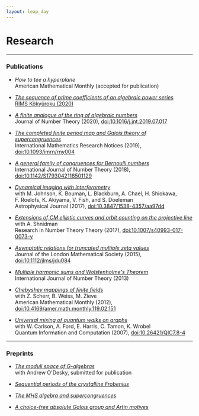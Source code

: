 ```yaml
---
layout: leap_day
---
```

# Research

<!---
Blurb: arithmetic geometry is about the interplay between shapes and numbers. Family of numerical identities, look for a geometric reason.
--->


---
### Publications


 - *How to tee a hyperplane*  
American Mathematical Monthly (accepted for publication)

 - [*The sequence of prime coefficients of an algebraic power series*](pdf/Rosen_The_sequence_of_prime_coefficients_of_an_algebraic.pdf)  
[RIMS Kôkyûroku (2020)](http://hdl.handle.net/2433/261382)

 - [*A finite analogue of the ring of algebraic numbers*](pdf/Rosen_2020_A_finite_analogue_of_the_ring_of_algebraic_numbers.pdf)  
Journal of Number Theory (2020), [doi:10.1016/j.jnt.2019.07.017](https://doi.org/10.1016/j.jnt.2019.07.017)

 - [*The completed finite period map and Galois theory of supercongruences*](pdf/Rosen_2017_The_completed_finite_period_map_and_Galois_theory_of_supercongruences.pdf)  
International Mathematics Research Notices (2019), [doi:10.1093/imrn/rny004](https://doi.org/10.1093/imrn/rny004)

 - [*A general family of congruences for Bernoulli numbers*](pdf/Rosen_2018_A_general_family_of_congruences_for_Bernoulli_numbers.pdf)  
International Journal of Number Theory (2018), [doi:10.1142/S1793042118501129](https://doi.org/10.1142/S1793042118501129)

 - [*Dynamical imaging with interferometry*](pdf/Johnson_et_al._2017_Dynamical_Imaging_with_Interferometry.pdf)  
with M. Johnson, K. Bouman, L. Blackburn, A. Chael, H. Shiokawa,  
F. Roelofs, K. Akiyama, V. Fish, and S. Doeleman  
Astrophysical Journal (2017), [doi:10.3847/1538-4357/aa97dd](https://doi.org/10.3847/1538-4357/aa97dd)

 - [*Extensions of CM elliptic curves and orbit counting on the projective line*](pdf/Rosen,_Shnidman_2017_Extensions_of_CM_elliptic_curves_and_orbit_counting_on_the_projective_line.pdf)  
with A. Shnidman  
Research in Number Theory Theory (2017), [doi:10.1007/s40993-017-0073-y](https://doi.org/10.1007/s40993-017-0073-y)

 - [*Asymptotic relations for truncated multiple zeta values*](pdf/Rosen_2015_Asymptotic_relations_for_truncated_multiple_zeta_values.pdf)  
Journal of the London Mathematical Society (2015), [doi:10.1112/jlms/jdu084](https://doi.org/10.1112/jlms/jdu084)

 - [*Multiple harmonic sums and Wolstenholme's Theorem*](pdf/Rosen_2013_Multiple_harmonic_sums_and_Wolstenholmes_theorem.pdf)  
International Journal of Number Theory (2013)

 - [*Chebyshev mappings of finite fields*](pdf/Rosen_et_al._2012_Chebyshev_Mappings_of_Finite_Fields.pdf)  
with Z. Scherr, B. Weiss, M. Zieve  
American Mathematical Monthly (2012), [doi:10.4169/amer.math.monthly.119.02.151](https://doi.org/10.4169/amer.math.monthly.119.02.151)

 - [*Universal mixing of quantum walks on graphs*](pdf/Carlson_et_al._2007_Universal_Mixing_of_Quantum_Walk_on_Graphs.pdf)  
with W. Carlson, A. Ford, E. Harris, C. Tamon, K. Wrobel  
Quantum Information and Computation (2007), [doi:10.26421/QIC7.8-4](https://doi.org/10.26421/QIC7.8-4)

---
### Preprints

 - [*The moduli space of G-algebras*](https://arxiv.org/abs/2011.07716)  
with Andrew O'Desky, submitted for publication

 - [*Sequential periods of the crystalline Frobenius*](https://arxiv.org/abs/1805.01885)

 - [*The MHS algebra and supercongruences*](https://arxiv.org/abs/1608.06864)

 - [*A choice-free absolute Galois group and Artin motives*](https://arxiv.org/abs/1706.06573)
